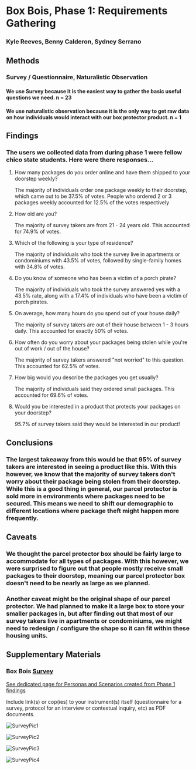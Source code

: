 # Box Bois, Phase 1: Requirements Gathering
### Kyle Reeves, Benny Calderon, Sydney Serrano

## Methods
### Survey / Questionnaire, Naturalistic Observation
#### We use Survey because it is the easiest way to gather the basic useful questions we need. n = 23
#### We use naturalistic observation because it is the only way to get raw data on how individuals would interact with our box protector product. n = 1

## Findings
### The users we collected data from during phase 1 were fellow chico state students. Here were there responses...
1. How many packages do you order online and have them shipped to your doorstep weekly?   
 
     The majority of individuals order one package weekly to their doorstep, which came out to be 37.5% of votes. People who ordered 2 or 3 packages weekly accounted for 12.5% of the votes respectively

2. How old are you?   
 
     The majority of survey takers are from 21 - 24 years old. This accounted for 74.9% of votes.
 
3. Which of the following is your type of residence?  

     The majority of individuals who took the survey live in apartments  or condominiums with 43.5% of votes, followed by single-family homes with 34.8% of votes.

4. Do you know of someone who has been a victim of a porch pirate?   

     The majority of individuals who took the survey answered yes with a 43.5% rate, along with a 17.4% of individuals who have been a victim of porch pirates.

5. On average, how many hours do you spend out of your house daily?

     The majority of survey takers are out of their house between 1 - 3 hours daily. This accounted for exactly 50% of votes.

6. How often do you worry about your packages being stolen while you're out of work / out of the house?  

     The majority of survey takers answered "not worried" to this question. This accounted for 62.5% of votes.

7. How big would you describe the packages you get usually?

     The majority of individuals said they ordered small packages. This accounted for 69.6% of votes.

8. Would you be interested in a product that protects your packages on your doorstep?

     95.7% of survey takers said they would be interested in our product!

## Conclusions
### The largest takeaway from this would be that 95% of survey takers are interested in seeing a product like this. With this however, we know that the majority of survey takers don't worry about their package being stolen from their doorstep. While this is a good thing in general, our parcel protector is sold more in environments where packages need to be secured. This means we need to shift our demographic to different locations where package theft might happen more frequently. 

## Caveats
### We thought the parcel protector box should be fairly large to accommodate for all types of packages. With this however, we were surprised to figure out that people mostly receive small packages to their doorstep, meaning our parcel protector box doesn't need to be nearly as large as we planned.
### Another caveat might be the original shape of our parcel protector. We had planned to make it a large box to store your smaller packages in, but after finding out that most of our survey takers live in apartments or condominiums, we might need to redesign / configure the shape so it can fit within these housing units.


## Supplementary Materials
### Box Bois [Survey](https://forms.gle/LMEdTEczQfByHsZk9) 


[See dedicated page for Personas and Scenarios created from Phase 1 findings](../personas-scenarios.md)


Include link(s) or cop(ies) to your instrument(s) itself (questionnaire for a survey, protocol for an interview or contextual inquiry, etc) as PDF documents.

![SurveyPic1](https://i.imgur.com/zXvb7CF.png)

![SurveyPic2](https://i.imgur.com/tUl66hU.png)

![SurveyPic3](https://i.imgur.com/ZcP0xS5.png)

![SurveyPic4](https://i.imgur.com/LOCr5hD.png)

